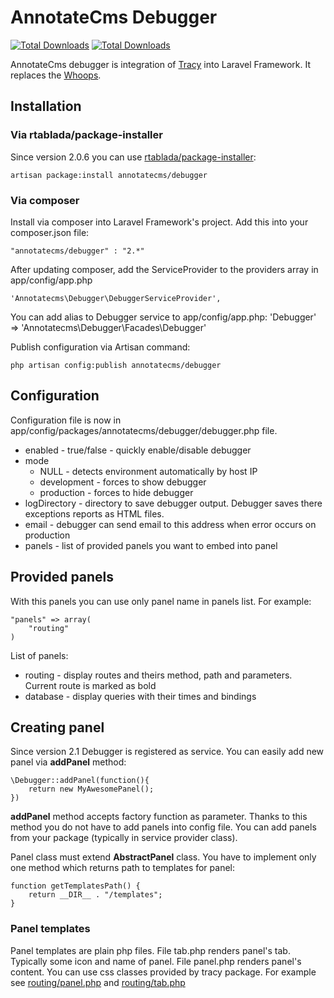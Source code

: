 
# AnnotateCms Debugger #
[![Total Downloads](https://poser.pugx.org/annotatecms/debugger/version.png)](https://packagist.org/packages/annotatecms/debugger) [![Total Downloads](https://poser.pugx.org/annotatecms/debugger/downloads.png)](https://packagist.org/packages/annotatecms/debugger)

AnnotateCms debugger is integration of [Tracy](https://github.com/nette/tracy "Tracy Github page") into Laravel Framework. It replaces the [Whoops](http://filp.github.io/whoops/).

## Installation ##

### Via rtablada/package-installer ###
Since version 2.0.6 you can use [rtablada/package-installer](https://github.com/rtablada/package-installer):

	artisan package:install annotatecms/debugger

### Via composer ###
Install via composer into Laravel Framework's project. Add this into your composer.json file:	

	"annotatecms/debugger" : "2.*"

After updating composer, add the ServiceProvider to the providers array in app/config/app.php

	'Annotatecms\Debugger\DebuggerServiceProvider',

You can add alias to Debugger service to app/config/app.php:
	'Debugger' => 'Annotatecms\Debugger\Facades\Debugger'

Publish configuration via Artisan command:

	php artisan config:publish annotatecms/debugger

## Configuration ##

Configuration file is now in app/config/packages/annotatecms/debugger/debugger.php file.

- enabled - true/false - quickly enable/disable debugger
- mode 
	- NULL - detects environment automatically by host IP
	- development - forces to show debugger
	- production - forces to hide debugger
- logDirectory - directory to save debugger output. Debugger saves there exceptions reports as HTML files.
- email - debugger can send email to this address when error occurs on production
- panels - list of provided panels you want to embed into panel 

## Provided panels ##
With this panels you can use only panel name in panels list. For example:
	
	"panels" => array(
		"routing"
	)

List of panels:

- routing - display routes and theirs method, path and parameters. Current route is marked as bold
- database - display queries with their times and bindings

## Creating panel ##
Since version 2.1 Debugger is registered as service. You can easily add new panel via **addPanel** method:
	
	\Debugger::addPanel(function(){
		return new MyAwesomePanel();
	})

**addPanel** method accepts factory function as parameter. Thanks to this method you do not have to add panels into config file. You can add panels from your package (typically in service provider class).

Panel class must extend **AbstractPanel** class. You have to implement only one method which returns path to templates for panel:

	function getTemplatesPath() {
        return __DIR__ . "/templates";
    }
	

### Panel templates ###
Panel templates are plain php files. File tab.php renders panel's tab. Typically some icon and name of panel. File panel.php renders panel's content. You can use css classes provided by tracy package. For example see [routing/panel.php](src/Annotatecms/Debugger/Panels/templates/routing/panel.php) and [routing/tab.php](src/Annotatecms/Debugger/Panels/templates/database/tab.php) 